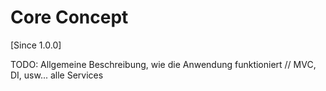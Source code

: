 # Core Concept

[Since 1.0.0]

TODO: Allgemeine Beschreibung, wie die Anwendung funktioniert
// MVC, DI, usw... alle Services